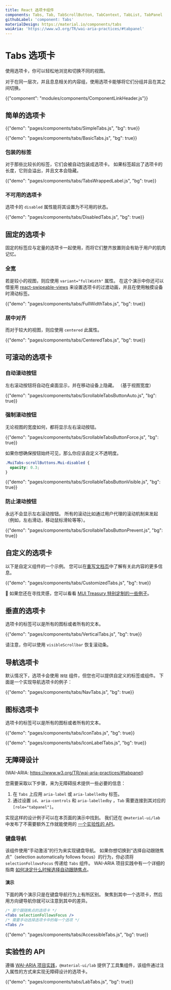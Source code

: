 ```yaml
---
title: React 选项卡组件
components: Tabs, Tab, TabScrollButton, TabContext, TabList, TabPanel
githubLabel: 'component: Tabs'
materialDesign: https://material.io/components/tabs
waiAria: 'https://www.w3.org/TR/wai-aria-practices/#tabpanel'
---
```


# Tabs 选项卡

<p class="description">使用选项卡，你可以轻松地浏览和切换不同的视图。</p>

对于在同一层次，并且息息相关的内容组，使用选项卡能够将它们分组并且在其之间切换。

{{"component": "modules/components/ComponentLinkHeader.js"}}

## 简单的选项卡

{{"demo": "pages/components/tabs/SimpleTabs.js", "bg": true}}

{{"demo": "pages/components/tabs/BasicTabs.js", "bg": true}}

### 包装的标签

对于那些比较长的标签，它们会被自动包装成选项卡。 如果标签超出了选项卡的长度，它则会溢出，并且文本会隐藏。

{{"demo": "pages/components/tabs/TabsWrappedLabel.js", "bg": true}}

### 不可用的选项卡

选项卡的 `disabled` 属性能将其设置为不可用的状态。

{{"demo": "pages/components/tabs/DisabledTabs.js", "bg": true}}

## 固定的选项卡

固定的标签应与定量的选项卡一起使用，而将它们整齐放置则会有助于用户的肌肉记忆。

### 全宽

若是较小的视图，则应使用 `variant="fullWidth"` 属性。 在这个演示中你还可以借鉴用 [react-swipeable-views](https://github.com/oliviertassinari/react-swipeable-views) 来设置选项卡的过渡动画，并且在使用触摸设备时滑动标签。

{{"demo": "pages/components/tabs/FullWidthTabs.js", "bg": true}}

### 居中对齐

而对于较大的视图，则应使用 `centered` 此属性。

{{"demo": "pages/components/tabs/CenteredTabs.js", "bg": true}}

## 可滚动的选项卡

### 自动滚动按钮

左右滚动按钮将自动在桌面显示，并在移动设备上隐藏。 （基于视图宽度）

{{"demo": "pages/components/tabs/ScrollableTabsButtonAuto.js", "bg": true}}

### 强制滚动按钮

无论视图的宽度如何，都将显示左右滚动按钮。

{{"demo": "pages/components/tabs/ScrollableTabsButtonForce.js", "bg": true}}

如果你想确保按钮始终可见，那么你应该自定义不透明度。

```css
.MuiTabs-scrollButtons.Mui-disabled {
  opacity: 0.3;
}
```

{{"demo": "pages/components/tabs/ScrollableTabsButtonVisible.js", "bg": true}}

### 防止滚动按钮

永远不会显示左右滚动按钮。 所有的滚动比如通过用户代理的滚动机制来发起（例如，左右滑动，移动鼠标滑轮等等）。

{{"demo": "pages/components/tabs/ScrollableTabsButtonPrevent.js", "bg": true}}

## 自定义的选项卡

以下是自定义组件的一个示例。 您可以在[重写文档页](/customization/components/)中了解有关此内容的更多信息。

{{"demo": "pages/components/tabs/CustomizedTabs.js", "bg": true}}

🎨 如果您还在寻找灵感，您可以看看 [MUI Treasury 特别定制的一些例子](https://mui-treasury.com/styles/tabs/)。

## 垂直的选项卡

选项卡的标签可以是所有的图标或者所有的文本。

{{"demo": "pages/components/tabs/VerticalTabs.js", "bg": true}}

请注意，你可以使用 `visibleScrollbar` 恢复滚动条。

## 导航选项卡

默认情况下，选项卡会使用 `按钮` 组件，但您也可以提供自定义的标签或组件。 下面是一个实现导航选项卡的例子：

{{"demo": "pages/components/tabs/NavTabs.js", "bg": true}}

## 图标选项卡

选项卡的标签可以是所有的图标或者所有的文本。

{{"demo": "pages/components/tabs/IconTabs.js", "bg": true}}

{{"demo": "pages/components/tabs/IconLabelTabs.js", "bg": true}}

## 无障碍设计

(WAI-ARIA: https://www.w3.org/TR/wai-aria-practices/#tabpanel)

您需要采取以下步骤，来为无障碍技术提供一些必要的信息：

1. 在 `Tabs` 上应用 `aria-label` 或 `aria-labelledby` 标签。
2. 通过设置 `id`、`aria-controls` 和 `aria-labelledby` ，`Tab` 需要连接到其对应的 `[role="tabpanel"]`。

实现这样的设计例子可以在本页面的演示中找到。 我们还在 `@material-ui/lab` 中发布了不需要额外工作就能使用的 [一个实验性的 API](#experimental-api)。

### 键盘导航

该组件使用“手动激活”的行为来实现键盘导航。 如果你想切换到“选择自动跟随焦点”（selection automatically follows focus）的行为，你必须将 `selectionFollowsFocus` 传递给 `Tabs` 组件。 WAI-ARIA 项目实践中有一个详细的指南 [如何决定什么时候选择自动跟随焦点](https://www.w3.org/TR/wai-aria-practices/#kbd_selection_follows_focus)。

#### 演示

下面的两个演示只是在键盘导航行为上有所区别。 聚焦到其中一个选项卡，然后用方向键导航你就可以注意到其中的差异。

```jsx
/* 那个跟随焦点的选项卡 */
<Tabs selectionFollowsFocus />
/* 需要手动选择选项卡中的每一个选项 */
<Tabs />
```

{{"demo": "pages/components/tabs/AccessibleTabs.js", "bg": true}}

## 实验性的 API

遵循 [WAI-ARIA 项目实践](https://www.w3.org/TR/wai-aria-practices/#tabpanel)，`@material-ui/lab` 提供了工具集组件，该组件通过注入属性的方式来实现无障碍设计的选项卡。

{{"demo": "pages/components/tabs/LabTabs.js", "bg": true}}

